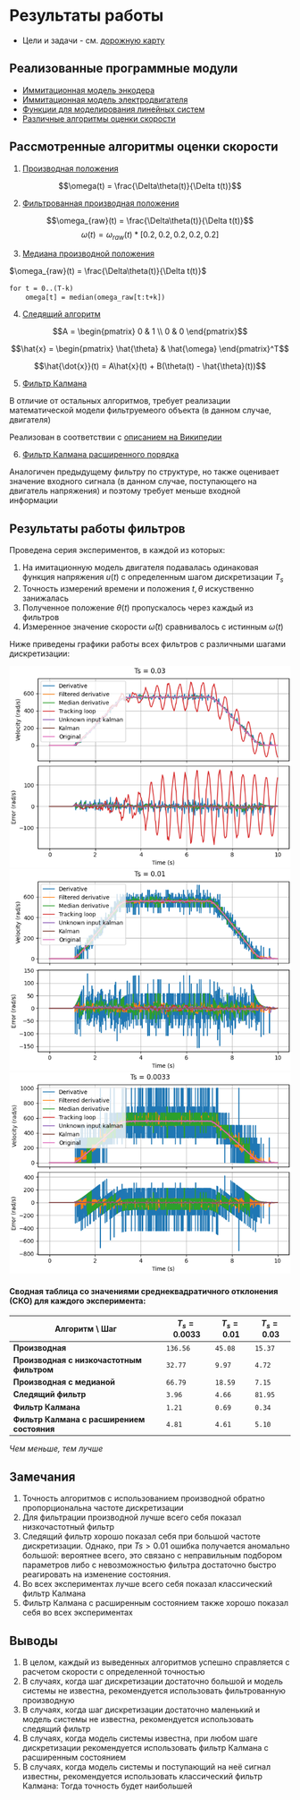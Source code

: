 # Результаты работы

* Цели и задачи - см. [дорожную карту](roadmap.md)

## Реализованные программные модули

* [Иммитационная модель энкодера](../src/encoders)
* [Иммитационная модель электродвигателя](../src/motors)
* [Функции для моделирования линейных систем](../src/control)
* [Различные алгоритмы оценки скорости](../src/estimators)

## Рассмотренные алгоритмы оценки скорости

1. [Производная положения](../src/estimators/derivative_estimator.py)

$$\omega(t) = \frac{\Delta\theta(t)}{\Delta t(t)}$$

2. [Фильтрованная производная положения](../src/estimators/filtered_derivative_estimator.py)

$$\omega_{raw}(t) = \frac{\Delta\theta(t)}{\Delta t(t)}$$
$$\omega(t) = \omega_{raw}(t) * [0.2, 0.2, 0.2, 0.2, 0.2]$$

3. [Медиана производной положения](../src/estimators/median_derivative_estimator.py)

$\omega_{raw}(t) = \frac{\Delta\theta(t)}{\Delta t(t)}$

```
for t = 0..(T-k)
    omega[t] = median(omega_raw[t:t+k])
```

4. [Следящий алгоритм](../src/estimators/tracking_loop_estimator.py)

$$A = \begin{pmatrix} 0 & 1 \\ 0 & 0 \end{pmatrix}$$

$$\hat{x} = \begin{pmatrix} \hat{\theta} & \hat{\omega} \end{pmatrix}^T$$

$$\hat{\dot{x}}(t) = A\hat{x}(t) + B(\theta(t) - \hat{\theta}(t))$$

5. [Фильтр Калмана](../src/estimators/kalman_estimator.py)

В отличие от остальных алгоритмов, требует реализации математической модели
фильтруемеого объекта (в данном случае, двигателя)

Реализован в соответствии с [описанием на Википедии](https://en.wikipedia.org/wiki/Kalman_filter)

6. [Фильтр Калмана расширенного порядка](../src/estimators/unknown_input_kalman_estimator.py)

Аналогичен предыдущему фильтру по структуре, но также оценивает значение
входного сигнала (в данном случае, поступающего на двигатель напряжения)
и поэтому требует меньше входной информации

## Результаты работы фильтров

Проведена серия экспериментов, в каждой из которых:

1. На имитационную модель двигателя подавалась 
одинаковая функция напряжения $u(t)$ с определенным
шагом дискретизации $T_s$
2. Точность измерений времени и положения $t, \theta$ искуственно занижалась
3. Полученное положение $\theta(t)$ пропускалось через каждый из фильтров
4. Измеренное значение скорости $\hat{\omega}(t)$ сравнивалось с истинным $\omega(t)$

Ниже приведены графики работы всех фильтров с различными шагами дискретизации:

![Время дискретизации = 0.03с](../media/ts_0_03.png)
![Время дискретизации = 0.01с](../media/ts_0_01.png)
![Время дискретизации = 0.0033с](../media/ts_0_0033.png)

#### Сводная таблица со значениями среднеквадратичного отклонения (СКО) для каждого эксперимента:

| Алгоритм \ Шаг                             | $T_s=0.0033$ | $T_s=0.01$ | $T_s=0.03$ |
|--------------------------------------------|--------------|------------|------------|
| **Производная**                            | `136.56`     | `45.08`    | `15.37`    |
| **Производная с низкочастотным фильтром**  | `32.77`      | `9.97`     | `4.72`     |
| **Производная с медианой**                 | `66.79`      | `18.59`    | `7.15`     |
| **Следящий фильтр**                        | `3.96`       | `4.66`     | `81.95`    |
| **Фильтр Калмана**                         | `1.21`       | `0.69`     | `0.34`     |
| **Фильтр Калмана с расширением состояния** | `4.81`       | `4.61`     | `5.10`     |

*Чем меньше, тем лучше*

## Замечания

1. Точность алгоритмов с использованием производной обратно пропорциональна частоте дискретизации
2. Для фильтрации производной лучше всего себя показал низкочастотный фильтр
3. Следящий фильтр хорошо показал себя при большой частоте дискретизации. 
Однако, при $Ts>0.01$ ошибка получается аномально большой: вероятнее всего, это связано с неправильным
подбором параметров либо с невозможностью фильтра достаточно быстро реагировать на изменение состояния.
4. Во всех экспериментах лучше всего себя показал классический фильтр Калмана
5. Фильтр Калмана с расширенным состоянием также хорошо показал себя во всех экспериментах

## Выводы

1. В целом, каждый из выведенных алгоритмов успешно справляется с расчетом скорости с определенной точностью
2. В случаях, когда шаг дискретизации достаточно большой и модель системы не известна, рекомендуется
использовать фильтрованную производную
3. В случаях, когда шаг дискретизации достаточно маленький и модель системы не известна, рекомендуется
использовать следящий фильтр
4. В случаях, когда модель системы известна, при любом шаге дискретизации рекомендуется использовать 
фильтр Калмана с расширенным состоянием
5. В случаях, когда модель системы и поступающий на неё сигнал известны, рекомендуется использовать 
классический фильтр Калмана: Тогда точность будет наибольшей

